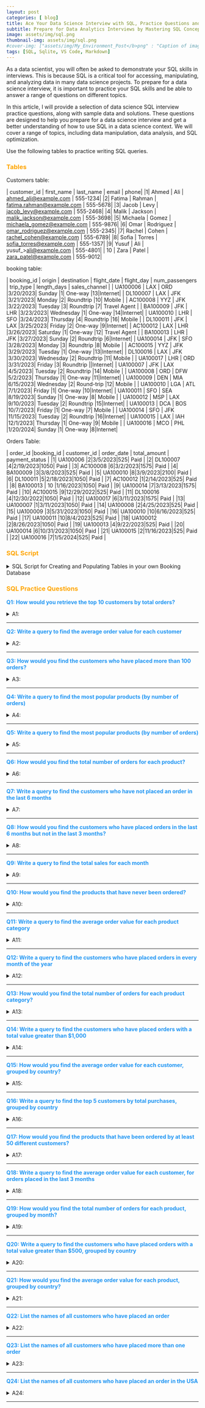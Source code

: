 ```yaml
---
layout: post
categories: [ blog]
title: Ace Your Data Science Interview with SQL, Practice Questions and Tips
subtitle: Prepare for Data Analytics Interviews by Mastering SQL Concepts and Sample Questions!
image: assets/img/sql.png
thumbnail-img: assets/img/sql.png
#cover-img: ["assets/img/My_Environment_Post</b>png" : "Caption of image", "assets/img/My_Environment_Post</b>png" : "Caption of image"]
tags: [SQL, Sqlite, VS Code, Markdown]
---
```

<style>
r { color: #FF5733 } /* bright orange-red */
o { color: #FFA500 } /* orange */
g { color: #4CAF50 } /* green */
b { color: #2196F3 } /* blue */
table { font-size: 11px; }
details { font-size: 14px; }
</style>
<!--- -------Introduction-------- --->
As a data scientist, you will often be asked to demonstrate your SQL skills in interviews. This is because SQL is a critical tool for accessing, manipulating, and analyzing data in many data science projects. To prepare for a data science interview, it is important to practice your SQL skills and be able to answer a range of questions on different topics.

In this article, I will provide a selection of data science SQL interview practice questions, along with sample data and solutions. These questions are designed to help you prepare for a data science interview and get a better understanding of how to use SQL in a data science context. We will cover a range of topics, including data manipulation, data analysis, and SQL optimization.

Use the following tables to practice writing SQL queries.  

### <o>Tables</o>

Customers table:

| customer_id | first_name | last_name | email | phone|
|1| Ahmed | Ali | ahmed_ali@example.com | 555-1234|
|2| Fatima | Rahman | fatima.rahman@example.com | 555-5678|
|3| Jacob | Levy | jacob_levy@example.com | 555-2468|
|4| Malik | Jackson | malik_jackson@example.com | 555-3698|
|5| Michaela | Gomez | michaela_gomez@example.com | 555-9876|
|6| Omar | Rodriguez | omar_rodriguez@example.com | 555-2345|
|7| Rachel | Cohen | rachel_cohen@example.com | 555-6789|
|8| Sofia | Torres | sofia_torres@example.com | 555-1357|
|9| Yusuf | Ali | yusuf_>ali@example.com | 555-4801|
| 10 | Zara | Patel | zara_patel@example.com | 555-9012|

booking table:

| booking_id | origin | destination | flight_date | flight_day | num_passengers | trip_type | length_days | sales_channel |
| UA100006 | LAX | ORD |3/20/2023| Sunday |1| One-way |13|Internet|
| DL100007 | LAX | JFK |3/21/2023| Monday |2| Roundtrip |10| Mobile |
| AC100008 | YYZ | JFK |3/22/2023| Tuesday |3| Roundtrip |7| Travel Agent |
| BA100009 | JFK | LHR |3/23/2023| Wednesday |1| One-way |14|Internet|
| UA100010 | LHR | SFO |3/24/2023| Thursday |4| Roundtrip |16| Mobile |
| DL100011 | JFK | LAX |3/25/2023| Friday |2| One-way |9|Internet|
| AC100012 | LAX | LHR |3/26/2023| Saturday |1| One-way |12| Travel Agent |
| BA100013 | LHR | JFK |3/27/2023| Sunday |2| Roundtrip |6|Internet|
| UA100014 | JFK | SFO |3/28/2023| Monday |3| Roundtrip |8| Mobile |
| AC100015 | YYZ | JFK |3/29/2023| Tuesday |1| One-way |13|Internet|
| DL100016 | LAX | JFK |3/30/2023| Wednesday |2| Roundtrip |11| Mobile |
| UA100017 | LHR | ORD |3/31/2023| Friday |3| Roundtrip ||Internet|
| UA100007 | JFK | LAX |4/5/2023| Tuesday |2| Roundtrip |14| Mobile |
| UA100008 | ORD | DFW |5/2/2023| Thursday |1| One-way |11|Internet|
| UA100009 | DEN | MIA |6/15/2023| Wednesday |2| Round-trip |12| Mobile |
| UA100010 | LGA | ATL |7/1/2023| Friday |1| One-way |10|Internet|
| UA100011 | SFO | SEA |8/19/2023| Sunday |1| One-way |8| Mobile |
| UA100012 | MSP | LAX |9/10/2023| Tuesday |2| Roundtrip |15|Internet|
| UA100013 | DCA | BOS |10/7/2023| Friday |1| One-way |7| Mobile |
| UA100014 | SFO | JFK |11/15/2023| Tuesday |2| Roundtrip |16|Internet|
| UA100015 | LAX | IAH |12/1/2023| Thursday |1| One-way |9| Mobile |
| UA100016 | MCO | PHL |1/20/2024| Sunday |1| One-way |8|Internet|

Orders Table:

| order_id |booking_id | customer_id | order_date | total_amount | payment_status |
|1| UA100006 |2|3/5/2023|525| Paid |
|2| DL100007 |4|2/19/2023|1050| Paid |
|3| AC100008 |6|3/2/2023|1575| Paid |
|4| BA100009 |3|3/8/2023|525| Paid |
|5| UA100010 |8|3/9/2023|2100| Paid |
|6| DL100011 |5|2/18/2023|1050| Paid |
|7| AC100012 |1|2/14/2023|525| Paid |
|8| BA100013 | 10 |1/16/2023|1050| Paid |
|9| UA100014 |7|3/13/2023|1575| Paid |
|10| AC100015 |9|12/29/2022|525| Paid |
|11| DL100016 |4|12/30/2022|1050| Paid |
|12| UA100017 |6|3/11/2023|1575| Paid |
|13| UA100007 |1|3/11/2023|1050| Paid |
|14| UA100008 |2|4/25/2023|525| Paid |
|15| UA100009 |3|5/31/2023|1050| Paid |
|16| UA100010 |10|6/16/2023|525| Paid |
|17| UA100011 |10|8/4/2023|525| Paid |
|18| UA100012 |2|8/26/2023|1050| Paid |
|19| UA100013 |4|9/22/2023|525| Paid |
|20| UA100014 |6|10/31/2023|1050| Paid |
|21| UA100015 |2|11/16/2023|525| Paid |
|22| UA100016 |7|1/5/2024|525| Paid |


### <o>SQL Script</o>


<details>
  <summary>SQL Script for Creating and Populating Tables in your own Booking Database</summary>
  [Download](https://nestquest.com/assets/Datasets/create_tables.sql)
</details>


### <o>SQL Practice Questions</o>


<b> Q1: How would you retrieve the top 10 customers by total orders?</b>
<details>
  <summary>A1:</summary>
  SELECT * FROM Customers WHERE Country = 'USA';
</details>

---

<b> Q2: Write a query to find the average order value for each customer</b>
<details>
  <summary>A2:</summary>
  SELECT * FROM Customers WHERE Country = 'USA';
</details>

---

<b> Q3: How would you find the customers who have placed more than 100 orders?</b>
<details>
  <summary>A3:</summary>
  SELECT * FROM Customers WHERE Country = 'USA';
</details>

---

<b> Q4: Write a query to find the most popular products (by number of orders)</b>
<details>
  <summary>A4:</summary>
  SELECT * FROM Customers WHERE Country = 'USA';
</details>

---

<b> Q5: Write a query to find the most popular products (by number of orders)</b>

<details>
  <summary>A5:</summary>
  SELECT * FROM Customers WHERE Country = 'USA';
</details>

---

<b> Q6: How would you find the total number of orders for each product?</b>

<details>
  <summary>A6:</summary>
  SELECT * FROM Customers WHERE Country = 'USA';
</details>

---

<b> Q7: Write a query to find the customers who have not placed an order in the last 6 months</b>

<details>
  <summary>A7:</summary>
  SELECT * FROM Customers WHERE Country = 'USA';
</details>

---

<b> Q8: How would you find the customers who have placed orders in the last 6 months but not in the last 3 months?</b>

<details>
  <summary>A8:</summary>
  SELECT * FROM Customers WHERE Country = 'USA';
</details>

---

<b> Q9: Write a query to find the total sales for each month</b>

<details>
  <summary>A9:</summary>
  SELECT * FROM Customers WHERE Country = 'USA';
</details>

---

<b> Q10: How would you find the products that have never been ordered?</b>

<details>
  <summary>A10:</summary>
  SELECT * FROM Customers WHERE Country = 'USA';
</details>

---

<b> Q11: Write a query to find the average order value for each product category</b>

<details>
  <summary>A11:</summary>
  SELECT * FROM Customers WHERE Country = 'USA';
</details>

---

<b> Q12: Write a query to find the customers who have placed orders in every month of the year</b>

<details>
  <summary>A12:</summary>
  SELECT * FROM Customers WHERE Country = 'USA';
</details>

---

<b> Q13: How would you find the total number of orders for each product category?</b>

<details>
  <summary>A13:</summary>
  SELECT * FROM Customers WHERE Country = 'USA';
</details>

---

<b> Q14: Write a query to find the customers who have placed orders with a total value greater than $1,000</b>

<details>
  <summary>A14:</summary>
  SELECT * FROM Customers WHERE Country = 'USA';
</details>

---

<b> Q15: How would you find the average order value for each customer, grouped by country?</b>

<details>
  <summary>A15:</summary>
  SELECT * FROM Customers WHERE Country = 'USA';
</details>

---

<b> Q16: Write a query to find the top 5 customers by total purchases, grouped by country</b>

<details>
  <summary>A16:</summary>
  SELECT * FROM Customers WHERE Country = 'USA';
</details>

---

<b> Q17: How would you find the products that have been ordered by at least 50 different customers?</b>

<details>
  <summary>A17:</summary>
  SELECT * FROM Customers WHERE Country = 'USA';
</details>

---

<b> Q18: Write a query to find the average order value for each customer, for orders placed in the last 3 months</b>

<details>
  <summary>A18:</summary>
  SELECT * FROM Customers WHERE Country = 'USA';
</details>

---

<b> Q19: How would you find the total number of orders for each product, grouped by month?</b>

<details>
  <summary>A19:</summary>
  SELECT * FROM Customers WHERE Country = 'USA';
</details>

---

<b> Q20: Write a query to find the customers who have placed orders with a total value greater than $500, grouped by country</b>

<details>
  <summary>A20:</summary>
  SELECT * FROM Customers WHERE Country = 'USA';
</details>

---

<b> Q21: How would you find the average order value for each product, grouped by country?</b>

<details>
  <summary>A21:</summary>
  SELECT * FROM Customers WHERE Country = 'USA';
</details>

---

<b> Q22: List the names of all customers who have placed an order</b>

<details>
  <summary>A22:</summary>
  SELECT * FROM Customers WHERE Country = 'USA';
</details>

---

<b> Q23: List the names of all customers who have placed more than one order</b>

<details>
  <summary>A23:</summary>
  SELECT * FROM Customers WHERE Country = 'USA';
</details>

---

<b> Q24: List the names of all customers who have placed an order in the USA</b>

<details>
  <summary>A24:</summary>
  SELECT * FROM Customers WHERE Country = 'USA';
</details>

---
